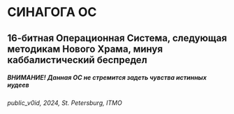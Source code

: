# СИНАГОГА ОС
## 16-битная Операционная Система, следующая методикам Нового Храма, минуя каббалистический беспредел
##### ВНИМАНИЕ! Данная ОС не стремится задеть чувства истинных иудеев
###### public_v0id, 2024, St. Petersburg, ITMO
